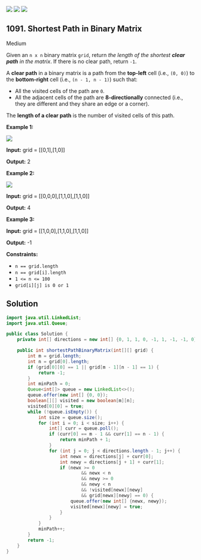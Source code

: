 [![](https://img.shields.io/github/stars/javadev/LeetCode-in-Java?label=Stars&style=flat-square)](https://github.com/javadev/LeetCode-in-Java)
[![](https://img.shields.io/github/forks/javadev/LeetCode-in-Java?label=Fork%20me%20on%20GitHub%20&style=flat-square)](https://github.com/javadev/LeetCode-in-Java/fork)
[![](https://img.shields.io/badge/-LeetCode%20in%20Kotlin-blue?style=flat-square)](https://github.com/javadev/LeetCode-in-Kotlin)

## 1091\. Shortest Path in Binary Matrix

Medium

Given an `n x n` binary matrix `grid`, return _the length of the shortest **clear path** in the matrix_. If there is no clear path, return `-1`.

A **clear path** in a binary matrix is a path from the **top-left** cell (i.e., `(0, 0)`) to the **bottom-right** cell (i.e., `(n - 1, n - 1)`) such that:

*   All the visited cells of the path are `0`.
*   All the adjacent cells of the path are **8-directionally** connected (i.e., they are different and they share an edge or a corner).

The **length of a clear path** is the number of visited cells of this path.

**Example 1:**

![](https://assets.leetcode.com/uploads/2021/02/18/example1_1.png)

**Input:** grid = \[\[0,1],[1,0]]

**Output:** 2

**Example 2:**

![](https://assets.leetcode.com/uploads/2021/02/18/example2_1.png)

**Input:** grid = \[\[0,0,0],[1,1,0],[1,1,0]]

**Output:** 4

**Example 3:**

**Input:** grid = \[\[1,0,0],[1,1,0],[1,1,0]]

**Output:** -1

**Constraints:**

*   `n == grid.length`
*   `n == grid[i].length`
*   `1 <= n <= 100`
*   `grid[i][j] is 0 or 1`

## Solution

```java
import java.util.LinkedList;
import java.util.Queue;

public class Solution {
    private int[] directions = new int[] {0, 1, 1, 0, -1, 1, -1, -1, 0};

    public int shortestPathBinaryMatrix(int[][] grid) {
        int m = grid.length;
        int n = grid[0].length;
        if (grid[0][0] == 1 || grid[m - 1][n - 1] == 1) {
            return -1;
        }
        int minPath = 0;
        Queue<int[]> queue = new LinkedList<>();
        queue.offer(new int[] {0, 0});
        boolean[][] visited = new boolean[m][n];
        visited[0][0] = true;
        while (!queue.isEmpty()) {
            int size = queue.size();
            for (int i = 0; i < size; i++) {
                int[] curr = queue.poll();
                if (curr[0] == m - 1 && curr[1] == n - 1) {
                    return minPath + 1;
                }
                for (int j = 0; j < directions.length - 1; j++) {
                    int newx = directions[j] + curr[0];
                    int newy = directions[j + 1] + curr[1];
                    if (newx >= 0
                            && newx < n
                            && newy >= 0
                            && newy < n
                            && !visited[newx][newy]
                            && grid[newx][newy] == 0) {
                        queue.offer(new int[] {newx, newy});
                        visited[newx][newy] = true;
                    }
                }
            }
            minPath++;
        }
        return -1;
    }
}
```
